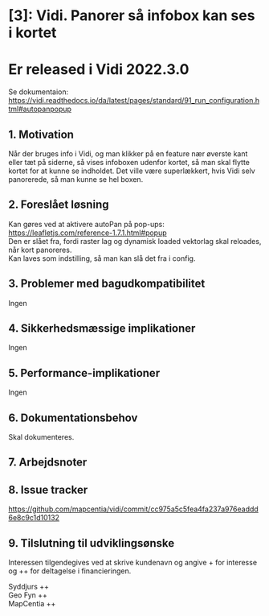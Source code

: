 # [3]: Vidi. Panorer så infobox kan ses i kortet

# Er released i Vidi 2022.3.0

Se dokumentaion: https://vidi.readthedocs.io/da/latest/pages/standard/91_run_configuration.html#autopanpopup  

## 1. Motivation   
Når der bruges info i Vidi, og man klikker på en feature nær øverste kant eller tæt på siderne, så vises infoboxen udenfor kortet, så man skal flytte kortet for at kunne se indholdet. Det ville være superlækkert, hvis Vidi selv panorerede, så man kunne se hel boxen.

## 2. Foreslået løsning  
Kan gøres ved at aktivere autoPan på pop-ups: https://leafletjs.com/reference-1.7.1.html#popup   
Den er slået fra, fordi raster lag og dynamisk loaded vektorlag skal reloades, når kort panoreres.   
Kan laves som indstilling, så man kan slå det fra i config.

## 3. Problemer med bagudkompatibilitet
Ingen

## 4. Sikkerhedsmæssige implikationer
Ingen

## 5. Performance-implikationer
Ingen

## 6. Dokumentationsbehov
Skal dokumenteres.

## 7. Arbejdsnoter


## 8. Issue tracker

https://github.com/mapcentia/vidi/commit/cc975a5c5fea4fa237a976eaddd6e8c9c1d10132

## 9. Tilslutning til udviklingsønske
Interessen tilgendegives ved at skrive kundenavn og angive + for interesse og ++ for deltagelse i financieringen.

Syddjurs ++  
Geo Fyn ++   
MapCentia ++  

